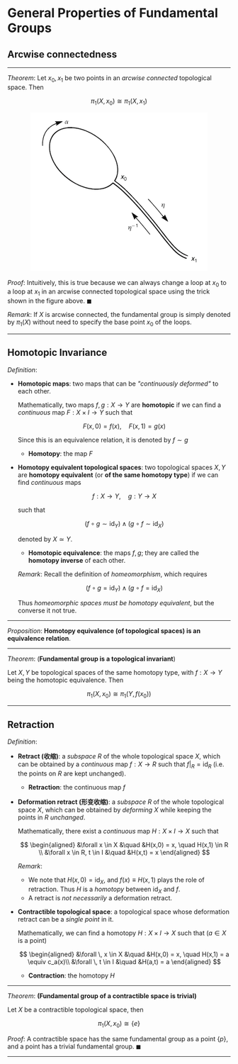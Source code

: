 # General Properties of Fundamental Groups

## Arcwise connectedness

----

*Theorem*: Let $x_0, x_1$ be two points in an *arcwise connected* topological space. Then

$$
\pi_1(X, x_0) \cong \pi_1(X, x_1)
$$

<center>

![change_loop](Fig_4-6.png)

</center>

*Proof*: Intuitively, this is true because we can always change a loop at $x_0$ to a loop at $x_1$ in an arcwise connected topological space using the trick shown in the figure above. $\blacksquare$

*Remark*: If $X$ is arcwise connected, the fundamental group is simply denoted by $\pi_1(X)$ without need to specify the base point $x_0$ of the loops. 

----

## Homotopic Invariance

*Definition*:

- **Homotopic maps**: two maps that can be *"continuously deformed"* to each other. 
    
    Mathematically, two maps $f, g: X \to Y$ are **homotopic** if we can find a *continuous* map $F: X \times I \to Y$ such that

    $$
        F(x, 0) = f(x), \quad
        F(x, 1) = g(x)
    $$

    Since this is an equivalence relation, it is denoted by $f \sim g$
    
    - **Homotopy**: the map $F$

- **Homotopy equivalent topological spaces**: two topological spaces $X,Y$ are **homotopy equivalent** (or **of the same homotopy type**) if we can find *continuous* maps
    
    $$f: X \to Y, \quad g: Y \to X$$

    such that

    $$
    (f \circ g \sim \text{id}_Y) \land
    (g \circ f \sim \text{id}_X) 
    $$

    denoted by $X \simeq Y$.

    - **Homotopic equivalence**: the maps $f, g$; they are called the **homotopy inverse** of each other.

    *Remark*: Recall the definition of *homeomorphism*, which requires

    $$
    (f \circ g = \text{id}_Y) \land
    (g \circ f = \text{id}_X) 
    $$

    Thus *homeomorphic spaces must be homotopy equivalent*, but the converse it not true. 

----

*Proposition*: **Homotopy equivalence (of topological spaces) is an equivalence relation**. 

----

*Theorem*: (**Fundamental group is a topological invariant**)

Let $X, Y$ be topological spaces of the same homotopy type, with $f: X \to Y$ being the homotopic equivalence. Then

$$
\pi_1(X, x_0) \cong \pi_1(Y, f(x_0))
$$

----

## Retraction

*Definition*:

- **Retract (收缩)**: a *subspace* $R$ of the whole topological space $X$, which can be obtained by a *continuous* map $f: X \to R$ such that $f|_R = \text{id}_R$ (i.e. the points on $R$ are kept unchanged).

    - **Retraction**: the continuous map $f$

- **Deformation retract (形变收缩)**: a *subspace* $R$ of the whole topological space $X$, which can be obtained by *deforming* $X$ while keeping the points in $R$ *unchanged*.
    
    Mathematically, there exist a *continuous* map $H: X \times I \to X$ such that

    $$
    \begin{aligned}
        &\forall x \in X &\quad &H(x,0) = x, \quad H(x,1) \in R \\
        &\forall x \in R, t \in I &\quad &H(x,t) = x
    \end{aligned}
    $$

    *Remark*: 
    - We note that $H(x,0) = \text{id}_X$, and $f(x) \equiv H(x,1)$ plays the role of retraction. Thus $H$ is a *homotopy* between $\text{id}_X$ and $f$. 
    - A retract is *not necessarily* a deformation retract. 

- **Contractible topological space**: a topological space whose deformation retract can be a *single point* in it.

    Mathematically, we can find a homotopy $H: X \times I \to X$ such that ($a \in X$ is a point)

    $$
    \begin{aligned}
        &\forall \, x \in X &\quad &H(x,0) = x, \quad H(x,1) = a \equiv c_a(x)\\
        &\forall \, t \in I &\quad &H(a,t) = a
    \end{aligned}
    $$
    
    - **Contraction**: the homotopy $H$

----

*Theorem*: **(Fundamental group of a contractible space is trivial)**

Let $X$ be a contractible topological space, then

$$
\pi_1(X, x_0) \cong \{e\}
$$

*Proof*: A contractible space has the same fundamental group as a point $\{p\}$, and a point has a trivial fundamental group. $\blacksquare$

----
